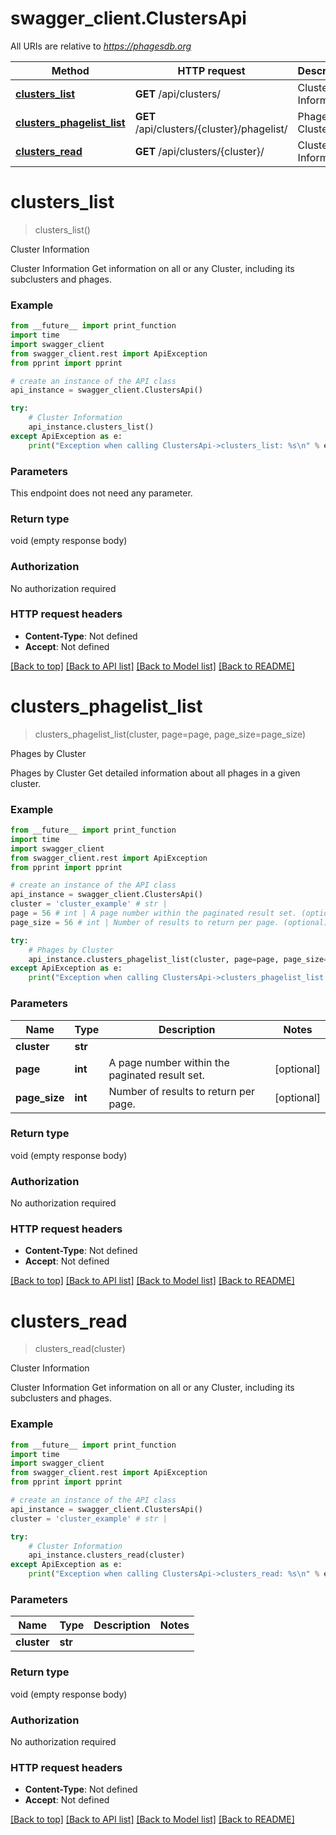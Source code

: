 # swagger_client.ClustersApi

All URIs are relative to *https://phagesdb.org*

Method | HTTP request | Description
------------- | ------------- | -------------
[**clusters_list**](ClustersApi.md#clusters_list) | **GET** /api/clusters/ | Cluster Information
[**clusters_phagelist_list**](ClustersApi.md#clusters_phagelist_list) | **GET** /api/clusters/{cluster}/phagelist/ | Phages by Cluster
[**clusters_read**](ClustersApi.md#clusters_read) | **GET** /api/clusters/{cluster}/ | Cluster Information


# **clusters_list**
> clusters_list()

Cluster Information

Cluster Information  Get information on all or any Cluster, including its subclusters and phages.

### Example
```python
from __future__ import print_function
import time
import swagger_client
from swagger_client.rest import ApiException
from pprint import pprint

# create an instance of the API class
api_instance = swagger_client.ClustersApi()

try:
    # Cluster Information
    api_instance.clusters_list()
except ApiException as e:
    print("Exception when calling ClustersApi->clusters_list: %s\n" % e)
```

### Parameters
This endpoint does not need any parameter.

### Return type

void (empty response body)

### Authorization

No authorization required

### HTTP request headers

 - **Content-Type**: Not defined
 - **Accept**: Not defined

[[Back to top]](#) [[Back to API list]](../README.md#documentation-for-api-endpoints) [[Back to Model list]](../README.md#documentation-for-models) [[Back to README]](../README.md)

# **clusters_phagelist_list**
> clusters_phagelist_list(cluster, page=page, page_size=page_size)

Phages by Cluster

Phages by Cluster  Get detailed information about all phages in a given cluster.

### Example
```python
from __future__ import print_function
import time
import swagger_client
from swagger_client.rest import ApiException
from pprint import pprint

# create an instance of the API class
api_instance = swagger_client.ClustersApi()
cluster = 'cluster_example' # str | 
page = 56 # int | A page number within the paginated result set. (optional)
page_size = 56 # int | Number of results to return per page. (optional)

try:
    # Phages by Cluster
    api_instance.clusters_phagelist_list(cluster, page=page, page_size=page_size)
except ApiException as e:
    print("Exception when calling ClustersApi->clusters_phagelist_list: %s\n" % e)
```

### Parameters

Name | Type | Description  | Notes
------------- | ------------- | ------------- | -------------
 **cluster** | **str**|  | 
 **page** | **int**| A page number within the paginated result set. | [optional] 
 **page_size** | **int**| Number of results to return per page. | [optional] 

### Return type

void (empty response body)

### Authorization

No authorization required

### HTTP request headers

 - **Content-Type**: Not defined
 - **Accept**: Not defined

[[Back to top]](#) [[Back to API list]](../README.md#documentation-for-api-endpoints) [[Back to Model list]](../README.md#documentation-for-models) [[Back to README]](../README.md)

# **clusters_read**
> clusters_read(cluster)

Cluster Information

Cluster Information  Get information on all or any Cluster, including its subclusters and phages.

### Example
```python
from __future__ import print_function
import time
import swagger_client
from swagger_client.rest import ApiException
from pprint import pprint

# create an instance of the API class
api_instance = swagger_client.ClustersApi()
cluster = 'cluster_example' # str | 

try:
    # Cluster Information
    api_instance.clusters_read(cluster)
except ApiException as e:
    print("Exception when calling ClustersApi->clusters_read: %s\n" % e)
```

### Parameters

Name | Type | Description  | Notes
------------- | ------------- | ------------- | -------------
 **cluster** | **str**|  | 

### Return type

void (empty response body)

### Authorization

No authorization required

### HTTP request headers

 - **Content-Type**: Not defined
 - **Accept**: Not defined

[[Back to top]](#) [[Back to API list]](../README.md#documentation-for-api-endpoints) [[Back to Model list]](../README.md#documentation-for-models) [[Back to README]](../README.md)

